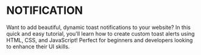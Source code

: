 # NOTIFICATION
Want to add beautiful, dynamic toast notifications to your website? In this quick and easy tutorial, you'll learn how to create custom toast alerts using HTML, CSS, and JavaScript! Perfect for beginners and developers looking to enhance their UI skills.
